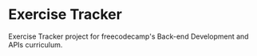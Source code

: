 # Exercise Tracker

Exercise Tracker project for freecodecamp's Back-end Development and APIs curriculum.
